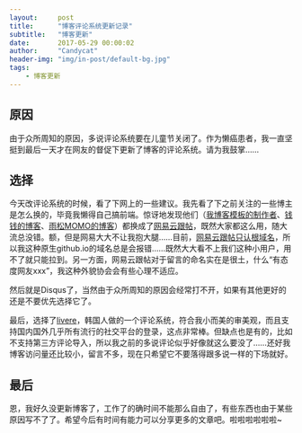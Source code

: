 ```yaml
---
layout:     post
title:      "博客评论系统更新记录"
subtitle:   "博客更新"
date:       2017-05-29 00:00:02
author:     "Candycat"
header-img: "img/in-post/default-bg.jpg"
tags:
    - 博客更新
---
```


## 原因

由于众所周知的原因，多说评论系统要在儿童节关闭了。作为懒癌患者，我一直坚挺到最后一天才在网友的督促下更新了博客的评论系统。请为我鼓掌……

## 选择

今天改评论系统的时候，看了下网上的一些建议。我先看了下之前关注的一些博主是怎么换的，毕竟我懒得自己搞前端。惊讶地发现他们（[我博客模板的制作者](https://github.com/Huxpro/huxpro.github.io)、[钱钱的博客](http://qiankanglai.me/)、[雨松MOMO的博客](http://www.xuanyusong.com/)）都换成了[网易云跟帖](https://gentie.163.com/)，既然大家都这么用，随大流总没错。额，但是网易大大不让我抱大腿……目前，[网易云跟帖只认根域名](https://www.zhihu.com/question/58147586)，所以我这种原生github.io的域名总是会报错……既然大大看不上我们这种小用户，用不了就只能拉到。另一方面，网易云跟帖对于留言的命名实在是很土，什么“有态度网友xxx”，我这种外貌协会会有些心理不适应。

然后就是Disqus了，当然由于众所周知的原因会经常打不开，如果有其他更好的还是不要优先选择它了。

最后，选择了[livere](https://livere.com)，韩国人做的一个评论系统，符合我小而美的审美观，而且支持国内国外几乎所有流行的社交平台的登录，这点非常棒。但缺点也是有的，比如不支持第三方评论导入，所以我之前的多说评论似乎好像就这么要没了……还好我博客访问量还比较小，留言不多，现在只希望它不要落得跟多说一样的下场就好。

## 最后

恩，我好久没更新博客了，工作了的确时间不能那么自由了，有些东西也由于某些原因写不了了。希望今后有时间有能力可以分享更多的文章吧。啦啦啦啦啦啦~
